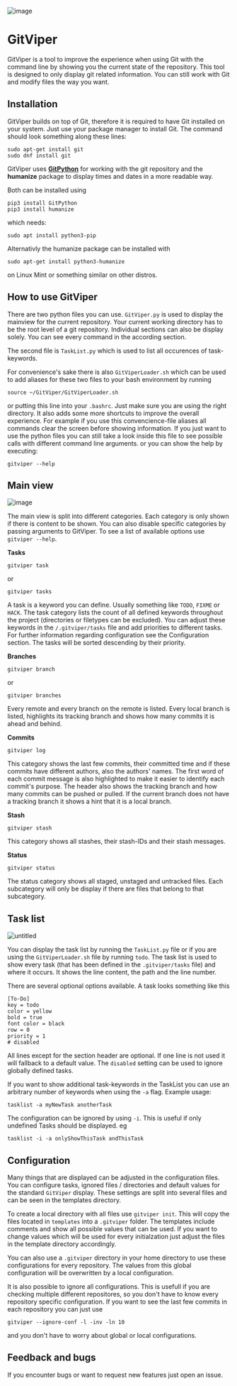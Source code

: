 ![image](https://user-images.githubusercontent.com/3453076/35360877-8035c5b2-015f-11e8-8ab2-1d74e65e3cd5.png)

# GitViper
GitViper is a tool to improve the experience when using Git with the command line by showing you the current state of the repository. This tool is designed to only display git related information. You can still work with Git and modify files the way you want.

## Installation
GitViper builds on top of Git, therefore it is required to have Git installed on your system. Just use your package manager to install Git. The command should look something along these lines:
```
sudo apt-get install git
sudo dnf install git
```

GitViper uses **[GitPython](https://github.com/gitpython-developers/GitPython)** for working with the git repository and the **humanize** package to display times and dates in a more readable way.

Both can be installed using

```
pip3 install GitPython
pip3 install humanize
```

which needs:

```
sudo apt install python3-pip
```

Alternativly the humanize package can be installed with

```
sudo apt-get install python3-humanize
```

on Linux Mint or something similar on other distros.

## How to use GitViper
There are two python files you can use. `GitViper.py` is used to display the mainview for the current repository. Your current working directory has to be the root level of a git repository. Individual sections can also be display solely. You can see every command in the according section.

The second file is `TaskList.py` which is used to list all occurences of task-keywords.

For convenience's sake there is also `GitViperLoader.sh` which can be used to add aliases for these two files to your bash environment by running

```
source ~/GitViper/GitViperLoader.sh
```

or putting this line into your `.bashrc`. Just make sure you are using the right directory. It also adds some more shortcuts to improve the overall experience. For example if you use this convencience-file aliases all commands clear the screen before showing information. If you just want to use the python files you can still take a look inside this file to see possible calls with different command line arguments. or you can show the help by executing:

```
gitviper --help
```

## Main view

![image](https://user-images.githubusercontent.com/3453076/35360910-9935f38e-015f-11e8-9b4f-447c99c8a92a.png)

The main view is split into different categories. Each category is only shown if there is content to be shown. You can also disable specific categories by passing arguments to GitViper. To see a list of available options use `gitviper --help`.

**Tasks**

```
gitviper task
```

or

```
gitviper tasks
```

A task is a keyword you can define. Usually something like `TODO`, `FIXME` or `HACK`. The task category lists the count of all defined keywords throughout the project (directories or filetypes can be excluded). You can adjust these keywords in the `/.gitviper/tasks` file and add priorities to different tasks. For further information regarding configuration see the Configuration section. The tasks will be sorted descending by their priority.

**Branches**

```
gitviper branch
```

or

```
gitviper branches
```

Every remote and every branch on the remote is listed.
Every local branch is listed, highlights its tracking branch and shows how many commits it is ahead and behind.

**Commits**

```
gitviper log
```

This category shows the last few commits, their committed time and if these commits have different authors, also the authors' names. The first word of each commit message is also highlighted to make it easier to identify each commit's purpose.
The header also shows the tracking branch and how many commits can be pushed or pulled. If the current branch does not have a tracking branch it shows a hint that it is a local branch.

**Stash**

```
gitviper stash
```

This category shows all stashes, their stash-IDs and their stash messages.

**Status**

```
gitviper status
```

The status category shows all staged, unstaged and untracked files. Each subcategory will only be display if there are files that belong to that subcategory.

## Task list

![untitled](https://user-images.githubusercontent.com/3453076/48317511-b6b61500-e5f3-11e8-8426-5bee86120cc0.png)

You can display the task list by running the `TaskList.py` file or if you are using the `GitViperLoader.sh` file by running `todo`. The task list is used to show every task (that has been defined in the `.gitviper/tasks` file) and where it occurs. It shows the line content, the path and the line number.

There are several optional options available.
A task looks something like this

```
[To-Do]
key = todo
color = yellow
bold = true
font color = black
row = 0
priority = 1
# disabled
```

All lines except for the section header are optional. If one line is not used it will fallback to a default value. The `disabled` setting can be used to ignore globally defined tasks.

If you want to show additional task-keywords in the TaskList you can use an arbitrary number of keywords when using the `-a` flag.
Example usage:

```
tasklist -a myNewTask anotherTask
```

The configuration can be ignored by using `-i`. This is useful if only undefined Tasks should be displayed. eg 

```
tasklist -i -a onlyShowThisTask andThisTask
```

## Configuration
Many things that are displayed can be adjusted in the configuration files. You can configure tasks, ignored files / directories and default values for the standard `GitViper` display.
These settings are split into several files and can be seen in the templates directory.

To create a local directory with all files use `gitviper init`. 
This will copy the files located in `templates` into a `.gitviper` folder. The templates include comments and show all possible values that can be used. If you want to change values which will be used for every initialzation just adjust the files in the template directory accordingly.

You can also use a `.gitviper` directory in your home directory to use these configurations for every repository. The values from this global configuration will be overwritten by a local configuration.

It is also possible to ignore all configurations. This is usefull if you are checking multiple different repositores, so you don't have to know every repository specific configuration. If you want to see the last few commits in each repository you can just use

```
gitviper --ignore-conf -l -inv -ln 10
```

and you don't have to worry about global or local configurations.


## Feedback and bugs
If you encounter bugs or want to request new features just open an issue.
